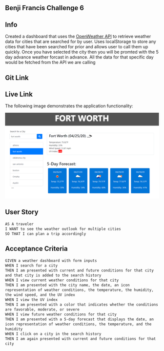 ## Benji Francis Challenge 6

## Info

Created a dashboard that uses the [OpenWeather API](https://openweathermap.org/api) to retrieve weather data for cities that are searched for by user. Uses localStorage to store any cities that have been searched for prior and allows user to call them up quickly.
Once you have selected the city then you will be promted with the 5 day advance weather forcast in advance.
All the data for that specific day would be fetched from the API we are calling

## Git Link

## Live Link

The following image demonstrates the application functionality:

<img src="./screenshot.PNG">

## User Story

```
AS A traveler
I WANT to see the weather outlook for multiple cities
SO THAT I can plan a trip accordingly
```

## Acceptance Criteria

```
GIVEN a weather dashboard with form inputs
WHEN I search for a city
THEN I am presented with current and future conditions for that city and that city is added to the search history
WHEN I view current weather conditions for that city
THEN I am presented with the city name, the date, an icon representation of weather conditions, the temperature, the humidity, the wind speed, and the UV index
WHEN I view the UV index
THEN I am presented with a color that indicates whether the conditions are favorable, moderate, or severe
WHEN I view future weather conditions for that city
THEN I am presented with a 5-day forecast that displays the date, an icon representation of weather conditions, the temperature, and the humidity
WHEN I click on a city in the search history
THEN I am again presented with current and future conditions for that city
```
